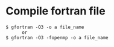 # Compile fortran file

``` no-highlight
$ gfortran -O3 -o a file_name
      or
$ gfortran -O3 -fopenmp -o a file_name
```

